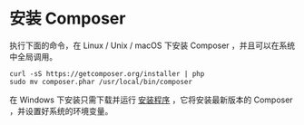 # 安装 Composer

执行下面的命令，在 Linux / Unix / macOS 下安装 Composer ，并且可以在系统中全局调用。

```
curl -sS https://getcomposer.org/installer | php
sudo mv composer.phar /usr/local/bin/composer
```

在 Windows 下安装只需下载并运行 [安装程序](https://getcomposer.org/Composer-Setup.exe) ，它将安装最新版本的 Composer ，并设置好系统的环境变量。

